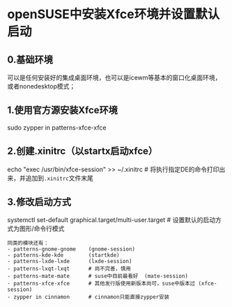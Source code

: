 # openSUSE中安装Xfce环境并设置默认启动

## 0.基础环境
可以是任何安装好的集成桌面环境，也可以是icewm等基本的窗口化桌面环境，或者nonedesktop模式；

## 1.使用官方源安装Xfce环境
sudo zypper in patterns-xfce-xfce

## 2.创建.xinitrc（以startx启动xfce）
echo "exec /usr/bin/xfce-session" >> ~/.xinitrc             # 将执行指定DE的命令打印出来，并追加到`.xinitrc`文件末尾

## 3.修改启动方式
systemctl set-default graphical.target/multi-user.target    # 设置默认的启动方式为图形/命令行模式

```
同类的模块还有：
- patterns-gnome-gnome    (gnome-session)
- patterns-kde-kde        (startkde)
- patterns-lxde-lxde      (lxde-session)
- patterns-lxqt-lxqt      # 尚不完善，慎用
- patterns-mate-mate      # suse中目前最看好  (mate-session)
- patterns-xfce-xfce      # 其他发行版使用新版本尚可，suse中版本过 (xfce-session)
- zypper in cinnamon      # cinnamon只能直接zypper安装
```
